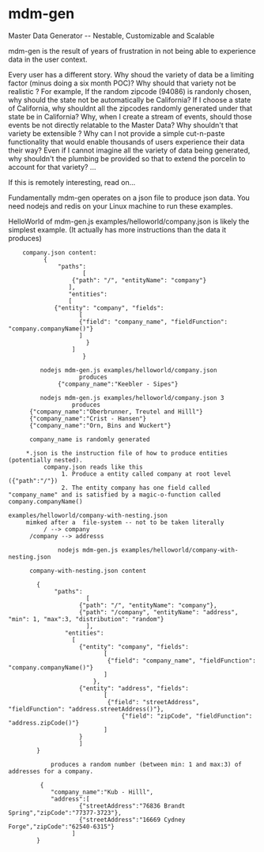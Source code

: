 # mdm-gen
Master Data Generator -- Nestable, Customizable and Scalable

mdm-gen is the result of years of frustration in not being able to experience data in the user context. 

Every user has a different story. 
      Why shoud the variety of data be a limiting factor (minus doing a six month POC)?
      Why should that variety not be realistic ? 
        For example, 
          If the random zipcode (94086) is randonly chosen, why should the state not be automatically be California?
          If I choose a state of California, why shouldnt all the zipcodes randomly generated under that state be in California?
        Why, when I create a stream of events, should those events be not directly relatable to the Master Data?
      Why shouldn't that variety be extensible ?
        Why can I not provide a simple cut-n-paste functionality that would enable thousands of users experience their data their way?
        Even if I cannot imagine all the variety of data being generated, 
          why shouldn't the plumbing be provided so that to extend the porcelin to account for that variety?
      ...

If this is remotely interesting, read on...

Fundamentally mdm-gen operates on a json file to produce json data. You need nodejs and redis on your Linux machine to run these examples.

HelloWorld of mdm-gen.js
       examples/helloworld/company.json
	    is likely the simplest example. (It actually has more instructions than the data it produces)

	    company.json content:
	 	      {
		          "paths": 
      		     	     [
	  		          {"path": "/", "entityName": "company"}
      			     ],
    			     "entities":
    			     [
				 {"entity": "company", "fields":
		 	  	 	    [
						{"field": "company_name", "fieldFunction": "company.companyName()"}
		 	  		    ]
		      	          }	
    			      ]
                         }
			 
             nodejs mdm-gen.js examples/helloworld/company.json
	                    produces
     	          {"company_name":"Keebler - Sipes"}

             nodejs mdm-gen.js examples/helloworld/company.json 3
	     	          produces
		  {"company_name":"Oberbrunner, Treutel and Hilll"}
		  {"company_name":"Crist - Hansen"}
		  {"company_name":"Orn, Bins and Wuckert"}

		  company_name is randomly generated

	     *.json is the instruction file of how to produce entities (potentially nested).
	          company.json reads like this
		  	       1. Produce a entity called company at root level ({"path":"/"})
			       2. The entity company has one field called "company_name" and is satisfied by a magic-o-function called company.companyName()
			       
	examples/helloworld/company-with-nesting.json
	     mimked after a  file-system -- not to be taken literally
	          / --> company
		  /company --> addresss

             	  nodejs mdm-gen.js examples/helloworld/company-with-nesting.json
		  
		  company-with-nesting.json content
		  
			{
				 "paths": 
      				 	  [
						{"path": "/", "entityName": "company"},
	 					{"path": "/company", "entityName": "address", "min": 1, "max":3, "distribution": "random"}
      					  ],
    				"entities":
					  [				
					  	{"entity": "company", "fields":
		 					   [
								{"field": "company_name", "fieldFunction": "company.companyName()"}
		 					   ]
					        },
						{"entity": "address", "fields":
		 					   [
								{"field": "streetAddress", "fieldFunction": "address.streetAddress()"},
		     						{"field": "zipCode", "fieldFunction": "address.zipCode()"}
		 					   ]
						}
    					]
			}

                produces a random number (between min: 1 and max:3) of addresses for a company.

			 {
				"company_name":"Kub - Hilll",
				"address":[
						{"streetAddress":"76836 Brandt Spring","zipCode":"77377-3723"},
						{"streetAddress":"16669 Cydney Forge","zipCode":"62540-6315"}
					  ]
			}

		
